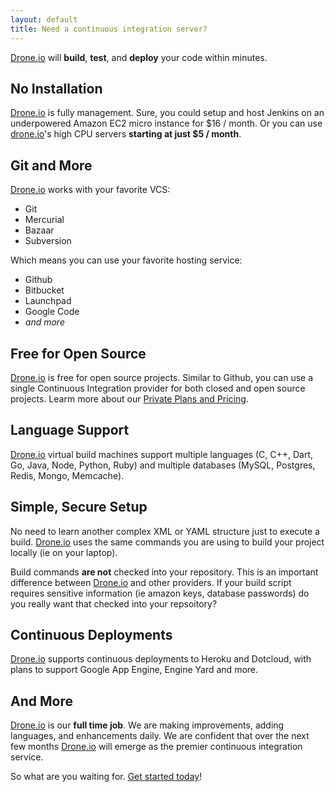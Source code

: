 ```yaml
---
layout: default
title: Need a continuous integration server?
---
```


[Drone.io](https://drone.io) will **build**, **test**, and **deploy** your code
within minutes.

## No Installation

[Drone.io](https://drone.io) is fully management. Sure, you could setup and host
Jenkins on an underpowered Amazon EC2 micro instance for $16 / month. Or you can use
[drone.io](https://drone.io)'s high CPU servers **starting at just $5 / month**.

## Git and More

[Drone.io](https://drone.io) works with your favorite VCS:

* Git
* Mercurial
* Bazaar
* Subversion

Which means you can use your favorite hosting service:

* Github
* Bitbucket
* Launchpad
* Google Code
* *and more*

## Free for Open Source

[Drone.io](https://drone.io) is free for open source projects. Similar to Github,
you can use a single Continuous Integration provider for both closed and open
source projects. Learm more about our [Private Plans and Pricing](https://drone.io/pricing).

## Language Support

[Drone.io](https://drone.io) virtual build machines support multiple languages
(C, C++, Dart, Go, Java, Node, Python, Ruby) and multiple databases (MySQL,
Postgres, Redis, Mongo, Memcache).

## Simple, Secure Setup

No need to learn another complex XML or YAML structure just to execute a build.
[Drone.io](https://drone.io) uses the same commands you are using to build your
project locally (ie on your laptop).

Build commands **are not** checked into your repository. This is an important
difference between [Drone.io](https://drone.io) and other providers. If your build
script requires sensitive information (ie amazon keys, database passwords) do
you really want that checked into your repsoitory?

## Continuous Deployments

[Drone.io](https://drone.io) supports continuous deployments to Heroku and
Dotcloud, with plans to support Google App Engine, Engine Yard and more.

## And More

[Drone.io](https://drone.io) is our **full time job**. We are making improvements,
adding languages, and enhancements daily. We are confident that over the next few
months [Drone.io](https://drone.io) will emerge as the premier continuous
integration service.

So what are you waiting for. [Get started today](https://drone.io/auth/login)!



